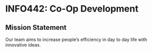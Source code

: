 # INFO442: Co-Op Development

## Mission Statement
Our team aims to increase people’s efficiency in day to day life with innovative ideas. 

